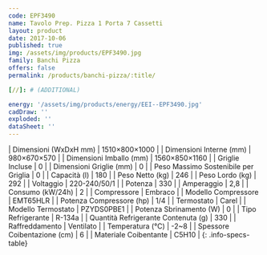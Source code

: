 ```yaml
---
code: EPF3490
name: Tavolo Prep. Pizza 1 Porta 7 Cassetti
layout: product
date: 2017-10-06
published: true
img: /assets/img/products/EPF3490.jpg
family: Banchi Pizza
offers: false
permalink: /products/banchi-pizza/:title/

[//]: # (ADDITIONAL)

energy: '/assets/img/products/energy/EEI--EPF3490.jpg'
cadDraw: ''
exploded: ''
dataSheet: ''
---
```



| Dimensioni (WxDxH mm) | 1510×800×1000 |
| Dimensioni Interne (mm) | 980×670×570 |
| Dimensioni Imballo (mm) | 1560×850×1160 |
| Griglie Incluse | 0 |
| Dimensioni Griglie (mm) | 0 |
| Peso Massimo Sostenibile per Griglia | 0 |
| Capacità (l) | 180 |
| Peso Netto (kg) | 246 |
| Peso Lordo (kg) | 292 |
| Voltaggio | 220-240/50/1 |
| Potenza | 330 |
| Amperaggio | 2,8 |
| Consumo (kW/24h) | 2 |
| Compressore | Embraco |
| Modello Compressore | EMT65HLR |
| Potenza Compressore (hp) | 1/4 |
| Termostato | Carel |
| Modello Termostato | PZYDS0PBE1 |
| Potenza Sbrinamento (W) | 0 |
| Tipo Refrigerante | R-134a |
| Quantità Refrigerante Contenuta (g) | 330 |
| Raffreddamento | Ventilato |
| Temperatura (°C) | -2~8 |
| Spessore Coibentazione (cm) | 6 |
| Materiale Coibentante | C5H10 |
{: .info-specs-table}
